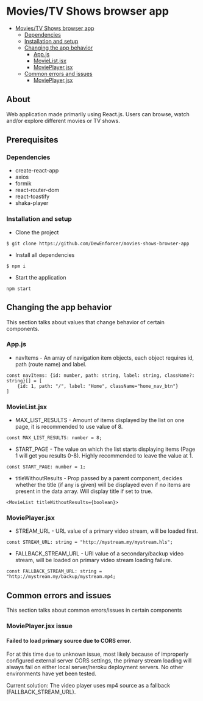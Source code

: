 # Movies/TV Shows browser app
- [Movies/TV Shows browser app](#https://github.com/DewEnforcer/movies-shows-browser-app)
    - [Dependencies](#dependencies)
    - [Installation and setup](#installation-and-setup)
    - [Changing the app behavior](#changing-the-app-behavior)
        - [App.js](#app.js)
        - [MovieList.jsx](#movielist.jsx)
        - [MoviePlayer.jsx](#movieplayer.jsx)
    - [Common errors and issues](#common-errors-and-issues)
        - [MoviePlayer.jsx](#movieplayer.jsx-issue)
## About
Web application made primarily using React.js. Users can browse, watch and/or explore different movies or TV shows.
## Prerequisites 
### Dependencies
* create-react-app
* axios
* formik
* react-router-dom
* react-toastify
* shaka-player
### Installation and setup
* Clone the project
```
$ git clone https://github.com/DewEnforcer/movies-shows-browser-app
```
* Install all dependencies
```
$ npm i
```
* Start the application
```
npm start
```
## Changing the app behavior
This section talks about values that change behavior of certain components.

### App.js
* navItems - An array of navigation item objects, each object requires id, path (route name) and label.
```
const navItems: {id: number, path: string, label: string, className?: string}[] = [
    {id: 1, path: "/", label: "Home", className="home_nav_btn"}
]
```
### MovieList.jsx
* MAX_LIST_RESULTS - Amount of items displayed by the list on one page, it is recommended to use value of 8.
```
const MAX_LIST_RESULTS: number = 8;
```
* START_PAGE - The value on which the list starts displaying items (Page 1 will get you results 0-8). Highly recommended to leave the value at 1.
```
const START_PAGE: number = 1;
```
* titleWithoutResults - Prop passed by a parent component, decides whether the title (if any is given) will be displayed even if no items are present in the data array. Will display title if set to true.
```
<MovieList titleWithoutResults={boolean}>
```
### MoviePlayer.jsx
* STREAM_URL - URL value of a primary video stream, will be loaded first.
```
const STREAM_URL: string = "http://mystream.my/mystream.hls";
```
* FALLBACK_STREAM_URL - URl value of a secondary/backup video stream, will be loaded on primary video stream loading failure.
```
const FALLBACK_STREAM_URL: string = "http://mystream.my/backup/mystream.mp4;
```
## Common errors and issues
This section talks about common errors/issues in certain components

### MoviePlayer.jsx issue
#### Failed to load primary source due to CORS error.
For at this time due to unknown issue, most likely because of improperly configured external server CORS settings, the primary stream loading will always fail on either local server/heroku deployment servers. No other environments have yet been tested.

Current solution: The video player uses mp4 source as a fallback (FALLBACK_STREAM_URL).

